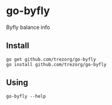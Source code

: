 go-byfly
====================================

Byfly balance info


Install
------------------------------------

    go get github.com/trezorg/go-byfly
    go install github.com/trezorg/go-byfly

Using
------------------------------------

    go-byfly --help
